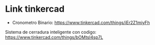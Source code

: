 
# Link tinkercad

  - Cronometro Binario: https://www.tinkercad.com/things/iEr2Z1miyFh

Sistema de cerradura inteligente con codigo: https://www.tinkercad.com/things/bOMtsI4sp7L

